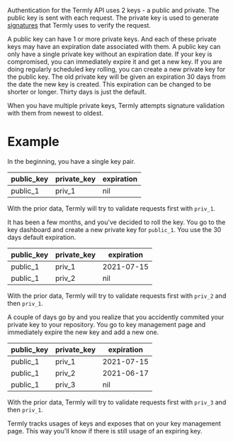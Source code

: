 Authentication for the Termly API uses 2 keys - a public and private. The public key is sent with each request. The private key is used to generate [signatures](signature.md) that Termly uses to verify the request.

A public key can have 1 or more private keys. And each of these private keys may have an expiration date associated with them. A public key can only have a single private key without an expiration date. If your key is compromised, you can immediately expire it and get a new key. If you are doing regularly scheduled key rolling, you can create a new private key for the public key. The old private key will be given an expiration 30 days from the date the new key is created. This expiration can be changed to be shorter or longer. Thirty days is just the default.

When you have multiple private keys, Termly attempts signature validation with them from newest to oldest.

# Example

In the beginning, you have a single key pair.

public_key | private_key | expiration
---------- | ----------- | ----------
public_1 | priv_1 | nil

With the prior data, Termly will try to validate requests first with `priv_1`.

It has been a few months, and you've decided to roll the key. You go to the key dashboard and create a new private key for `public_1`. You use the 30 days default expiration.

public_key | private_key | expiration
---------- | ----------- | ----------
public_1 | priv_1 | 2021-07-15
public_1 | priv_2 | nil

With the prior data, Termly will try to validate requests first with `priv_2` and then `priv_1`.

A couple of days go by and you realize that you accidently commited your private key to your repository. You go to key management page and immediately expire the new key and add a new one.

public_key | private_key | expiration
---------- | ----------- | ----------
public_1 | priv_1 | 2021-07-15
public_1 | priv_2 | 2021-06-17
public_1 | priv_3 | nil

With the prior data, Termly will try to validate requests first with `priv_3` and then `priv_1`.

Termly tracks usages of keys and exposes that on your key management page. This way you'll know if there is still usage of an expiring key.

